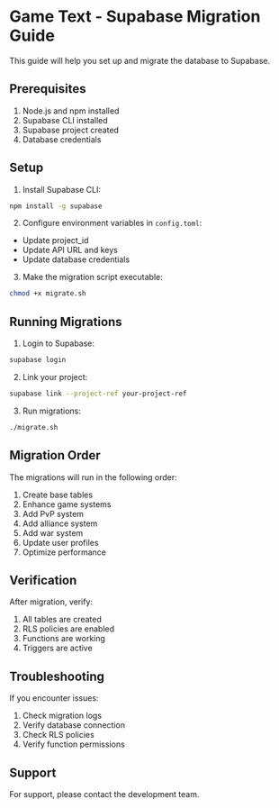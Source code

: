 # Game Text - Supabase Migration Guide

This guide will help you set up and migrate the database to Supabase.

## Prerequisites

1. Node.js and npm installed
2. Supabase CLI installed
3. Supabase project created
4. Database credentials

## Setup

1. Install Supabase CLI:
```bash
npm install -g supabase
```

2. Configure environment variables in `config.toml`:
- Update project_id
- Update API URL and keys
- Update database credentials

3. Make the migration script executable:
```bash
chmod +x migrate.sh
```

## Running Migrations

1. Login to Supabase:
```bash
supabase login
```

2. Link your project:
```bash
supabase link --project-ref your-project-ref
```

3. Run migrations:
```bash
./migrate.sh
```

## Migration Order

The migrations will run in the following order:

1. Create base tables
2. Enhance game systems
3. Add PvP system
4. Add alliance system
5. Add war system
6. Update user profiles
7. Optimize performance

## Verification

After migration, verify:
1. All tables are created
2. RLS policies are enabled
3. Functions are working
4. Triggers are active

## Troubleshooting

If you encounter issues:

1. Check migration logs
2. Verify database connection
3. Check RLS policies
4. Verify function permissions

## Support

For support, please contact the development team. 